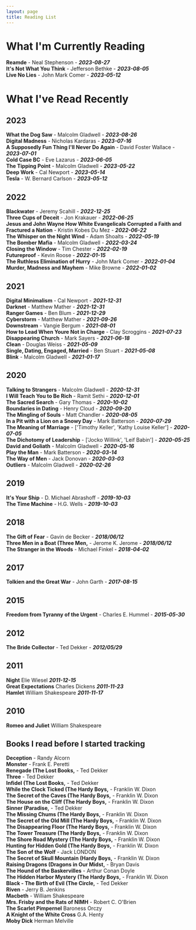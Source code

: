 ```yaml
---
layout: page
title: Reading List
---
```

# What I'm Currently Reading
**Reamde** - Neal Stephenson - ***2023-08-27***  
**It's Not What You Think** - Jefferson Bethke - ***2023-08-05***  
**Live No Lies** - John Mark Comer - ***2023-05-12***  
# What I've Read Recently
## 2023
**What the Dog Saw** - Malcolm Gladwell - ***2023-08-26***  
**Digital Madness** - Nicholas Kardaras - ***2023-07-16***  
**A Supposedly Fun Thing I'll Never Do Again** - David Foster Wallace - ***2023-07-01***  
**Cold Case BC** - Eve Lazarus - ***2023-06-05***  
**The Tipping Point** - Malcolm Gladwell - ***2023-05-22***  
**Deep Work** - Cal Newport - ***2023-05-14***  
**Tesla** - W. Bernard Carlson - ***2023-05-12***  
## 2022
**Blackwater** - Jeremy Scahill - ***2022-12-25***  
**Three Cups of Deceit** - Jon Krakauer - ***2022-06-25***  
**Jesus and John Wayne How White Evangelicals Corrupted a Faith and Fractured a Nation** - Kristin Kobes Du Mez - ***2022-06-22***  
**The Whisper on the Night Wind** - Adam Shoalts - ***2022-05-19***  
**The Bomber Mafia** - Malcolm Gladwell - ***2022-03-24***  
**Closing the Window** - Tim Chester - ***2022-02-19***  
**Futureproof** - Kevin Roose - ***2022-01-15***  
**The Ruthless Elimination of Hurry** - John Mark Comer - ***2022-01-04***  
**Murder, Madness and Mayhem** - Mike Browne - ***2022-01-02***  
## 2021
**Digital Minimalism** - Cal Newport - ***2021-12-31***  
**Darknet** - Matthew Mather - ***2021-12-31***  
**Ranger Games** - Ben Blum - ***2021-12-29***  
**Cyberstorm** - Matthew Mather - ***2021-09-26***  
**Downstream** - Vangie Bergum - ***2021-08-01***  
**How to Lead When Youre Not in Charge** - Clay Scroggins - ***2021-07-23***  
**Disappearing Church** - Mark Sayers - ***2021-06-18***  
**Clean** - Douglas Weiss - ***2021-05-09***  
**Single, Dating, Engaged, Married** - Ben Stuart - ***2021-05-08***  
**Blink** - Malcolm Gladwell - ***2021-01-17***  
## 2020
**Talking to Strangers** - Malcolm Gladwell - ***2020-12-31***  
**I Will Teach You to Be Rich** - Ramit Sethi - ***2020-12-01***  
**The Sacred Search** - Gary Thomas - ***2020-10-02***  
**Boundaries in Dating** - Henry Cloud - ***2020-09-20***  
**The Mingling of Souls** - Matt Chandler - ***2020-08-05***  
**In a Pit with a Lion on a Snowy Day** - Mark Batterson - ***2020-07-29***  
**The Meaning of Marriage** - ['Timothy Keller', 'Kathy Louise Keller'] - ***2020-07-05***  
**The Dichotomy of Leadership** - ['Jocko Willink', 'Leif Babin'] - ***2020-05-25***  
**David and Goliath** - Malcolm Gladwell - ***2020-05-16***  
**Play the Man** - Mark Batterson - ***2020-03-14***  
**The Way of Men** - Jack Donovan - ***2020-03-03***  
**Outliers** - Malcolm Gladwell - ***2020-02-26***  
## 2019
**It's Your Ship** - D. Michael Abrashoff - ***2019-10-03***  
**The Time Machine** - H.G. Wells - ***2019-10-03***  
## 2018
**The Gift of Fear** - Gavin de Becker - ***2018/06/12***  
**Three Men in a Boat (Three Men,** - Jerome K. Jerome - ***2018/06/12***  
**The Stranger in the Woods** - Michael Finkel - ***2018-04-02***  
## 2017
**Tolkien and the Great War** - John Garth - ***2017-08-15***  
## 2015
**Freedom from Tyranny of the Urgent** - Charles E. Hummel - ***2015-05-30***  
## 2012
**The Bride Collector** - Ted Dekker - ***2012/05/29***  
## 2011  
**Night** Elie Wiesel ***2011-12-15***  
**Great Expectations** Charles Dickens ***2011-11-23***  
**Hamlet** William Shakespeare ***2011-11-17*** 
## 2010
**Romeo and Juliet** William Shakespeare
## Books I read before I started tracking
**Deception** - Randy Alcorn  
**Monster** - Frank E. Peretti  
**Renegade (The Lost Books,** - Ted Dekker  
**Three** - Ted Dekker  
**Infidel (The Lost Books,** - Ted Dekker  
**While the Clock Ticked (The Hardy Boys,** - Franklin W. Dixon  
**The Secret of the Caves (The Hardy Boys,** - Franklin W. Dixon  
**The House on the Cliff (The Hardy Boys,** - Franklin W. Dixon  
**Sinner (Paradise,** - Ted Dekker  
**The Missing Chums (The Hardy Boys,** - Franklin W. Dixon  
**The Secret of the Old Mill (The Hardy Boys,** - Franklin W. Dixon  
**The Disappearing Floor (The Hardy Boys,** - Franklin W. Dixon  
**The Tower Treasure (The Hardy Boys,** - Franklin W. Dixon  
**The Shore Road Mystery (The Hardy Boys,** - Franklin W. Dixon  
**Hunting for Hidden Gold (The Hardy Boys,** - Franklin W. Dixon  
**The Son of the Wolf** - Jack LONDON  
**The Secret of Skull Mountain (Hardy Boys,** - Franklin W. Dixon  
**Raising Dragons (Dragons in Our Midst,** - Bryan Davis  
**The Hound of the Baskervilles** - Arthur Conan Doyle  
**The Hidden Harbor Mystery (The Hardy Boys,** - Franklin W. Dixon  
**Black - The Birth of Evil (The Circle,** - Ted Dekker  
**Riven** - Jerry B. Jenkins  
**Macbeth**  - William Shakespeare  
**Mrs. Frisby and the Rats of NIMH** - Robert C. O'Brien  
**The Scarlet Pimpernel** Baroness Orczy  
**A Knight of the White Cross** G.A. Henty    
**Moby Dick** Herman Melville  
